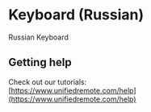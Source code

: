 # Keyboard (Russian)
Russian Keyboard

## Getting help
Check out our tutorials: <br>
[https://www.unifiedremote.com/help](https://www.unifiedremote.com/help)
